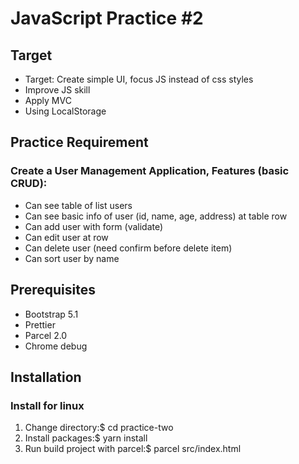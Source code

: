 # JavaScript Practice #2
## Target
- Target: Create simple UI, focus JS instead of css styles
- Improve JS skill
- Apply MVC
- Using LocalStorage
## Practice Requirement
### Create a User Management Application, Features (basic CRUD):
- Can see table of list users
- Can see basic info of user (id, name, age, address) at table row
- Can add user with form (validate)
- Can edit user at row
- Can delete user (need confirm before delete item)
- Can sort user by name
## Prerequisites
- Bootstrap 5.1
- Prettier
- Parcel 2.0
- Chrome debug
## Installation
### Install for linux
1. Change directory:$ cd practice-two
2. Install packages:$ yarn install
3. Run build project with parcel:$ parcel src/index.html